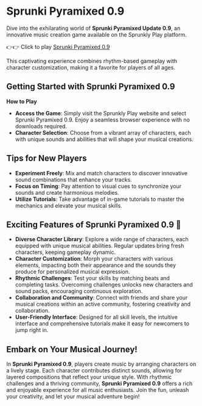 # Sprunki Pyramixed 0.9

Dive into the exhilarating world of **Sprunki Pyramixed Update 0.9**, an innovative music creation game available on the Sprunkly Play platform. 

👉👉 Click to play [Sprunki Pyramixed 0.9](https://sprunkly.org/game/sprunki-pyramixed)

This captivating experience combines rhythm-based gameplay with character customization, making it a favorite for players of all ages.

## Getting Started with Sprunki Pyramixed 0.9

**How to Play**

- **Access the Game**: Simply visit the Sprunkly Play website and select Sprunki Pyramixed 0.9. Enjoy a seamless browser experience with no downloads required.
- **Character Selection**: Choose from a vibrant array of characters, each with unique sounds and abilities that will shape your musical creations.

## Tips for New Players

- **Experiment Freely**: Mix and match characters to discover innovative sound combinations that enhance your tracks.
- **Focus on Timing**: Pay attention to visual cues to synchronize your sounds and create harmonious melodies.
- **Utilize Tutorials**: Take advantage of in-game tutorials to master the mechanics and elevate your musical skills.

## Exciting Features of Sprunki Pyramixed 0.9 🌟

- **Diverse Character Library**: Explore a wide range of characters, each equipped with unique musical abilities. Regular updates bring fresh characters, keeping gameplay dynamic.
- **Character Customization**: Morph your characters with various elements, impacting both their appearance and the sounds they produce for personalized musical expression.
- **Rhythmic Challenges**: Test your skills by matching beats and completing tasks. Overcoming challenges unlocks new characters and sound packs, encouraging continuous exploration.
- **Collaboration and Community**: Connect with friends and share your musical creations within an active community, fostering creativity and collaboration.
- **User-Friendly Interface**: Designed for all skill levels, the intuitive interface and comprehensive tutorials make it easy for newcomers to jump right in.

## Embark on Your Musical Journey!

In **Sprunki Pyramixed 0.9**, players create music by arranging characters on a lively stage. Each character contributes distinct sounds, allowing for layered compositions that reflect your unique style. With rhythmic challenges and a thriving community, **Sprunki Pyramixed 0.9** offers a rich and enjoyable experience for all music enthusiasts. Join the fun, unleash your creativity, and let your musical adventure begin!
